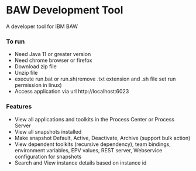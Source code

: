 # BAW Development Tool
A developer tool for IBM BAW

### To run
 - Need Java 11 or greater version
 - Need chrome browser or firefox
 - Download zip file
 - Unzip file
 - execute run.bat or run.sh(remove .txt extension and .sh file set run permission in linux)
 - Access application via url http://localhost:6023

### Features
  - View all applications and toolkits in the Process Center or Process Server
  - View all snapshots installed
  - Make snapshot Default, Active, Deactivate, Archive (support bulk action)
  - View dependent toolkits (recursive dependency), team bindings, environment variables, EPV values, REST server, Webservice configuration for snapshots
  - Search and View instance details based on instance id
